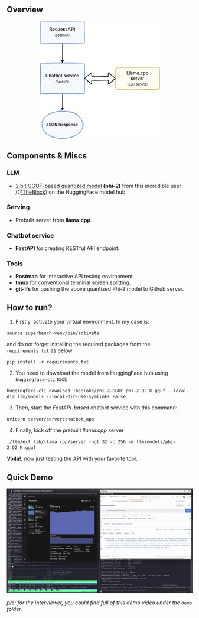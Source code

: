 ##  Overview

<p align="center">
    <img src="diagram.png">
</p>


## Components & Miscs

### LLM
- [2 bit GGUF-based quantized model](https://huggingface.co/TheBloke/phi-2-GGUF) __(phi-2)__ from this incredible user [(@TheBlock)](https://huggingface.co/TheBloke) on the HuggingFace model hub.


### Serving
-  Prebuilt server from __llama.cpp__.


### Chatbot service
- __FastAPI__ for creating RESTful API endpoint.


### Tools
- __Postman__ for interactive API testing environment.
- __tmux__ for conventional terminal screen splitting.
- __git-lfs__ for pushing the above quantized Phi-2 model to Github server.

## How to run?
1. Firstly, activate your virtual environment. In my case is:
```
source superbench-venv/bin/activate
```
and do not forget installing the required packages from the `requirements.txt` as below:
```
pip install -r requirements.txt
```

2. You need to download the model from HuggingFace hub using `huggingface-cli` tool:
```
huggingface-cli download TheBloke/phi-2-GGUF phi-2.Q2_K.gguf --local-dir llm/models --local-dir-use-symlinks False
```

3. Then, start the _FastAPI-based_ chatbot service with this command:
```
uvicorn server/server:chatbot_app
```

4. Finally, kick off the prebuilt _llama.cpp_ server
```
./llm/ext_lib/llama.cpp/server -ngl 32 -c 256 -m llm/models/phi-2.Q2_K.gguf
```

__Voila!__, now just testing the API with your favorite tool.


## Quick Demo
<p align="center">
    <img src="demo/demo.gif">
</p>

_p/s: for the interviewer, you could find full of this demo video under the `demo` folder._